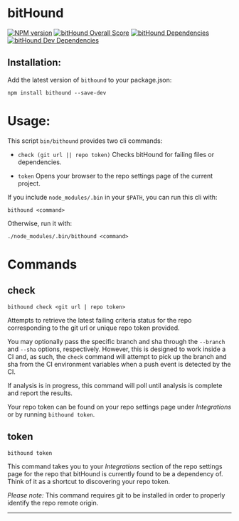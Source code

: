 # bitHound

[![NPM version][npm-image]][npm-url]
[![bitHound Overall Score](https://www.bithound.io/projects/badges/f907f2c0-bfbd-11e5-b2ad-73729a2991e3/score.svg)](https://www.bithound.io/github/bithound/cli.bithound.io)
[![bitHound Dependencies](https://www.bithound.io/projects/badges/f907f2c0-bfbd-11e5-b2ad-73729a2991e3/dependencies.svg)](https://www.bithound.io/github/bithound/cli.bithound.io/master/dependencies/npm)
[![bitHound Dev Dependencies](https://www.bithound.io/projects/badges/f907f2c0-bfbd-11e5-b2ad-73729a2991e3/devDependencies.svg)](https://www.bithound.io/github/bithound/cli.bithound.io/master/dependencies/npm)

## Installation:
Add the latest version of `bithound` to your package.json:

```
npm install bithound --save-dev
```

# Usage:
This script `bin/bithound` provides two cli commands:

  - `check (git url || repo token)` Checks bitHound for failing files or dependencies.
  
  - `token` Opens your browser to the repo settings page of the current project.
  
If you include `node_modules/.bin` in your `$PATH`, you can run this cli with:

```
bithound <command>
```

Otherwise, run it with: 

```
./node_modules/.bin/bithound <command>
```

# Commands

## check

```
bithound check <git url | repo token>
```

Attempts to retrieve the latest failing criteria status for the repo corresponding to the git url or unique repo token provided.

You may optionally pass the specific branch and sha through the `--branch` and `--sha` options, respectively. However, this is 
designed to work inside a CI and, as such, the `check` command will attempt to pick up the branch and sha from the CI environment variables
when a push event is detected by the CI.

If analysis is in progress, this command will poll until analysis is complete and report the results.

Your repo token can be found on your repo settings page under _Integrations_ or by running `bithound token`.

## token

```
bithound token
```

This command takes you to your _Integrations_ section of the repo settings page for the repo that bitHound is currently found to be
a dependency of. Think of it as a shortcut to discovering your repo token.

*Please note:* This command requires git to be installed in order to properly identify the repo remote origin.

---
[npm-url]: https://npmjs.org/package/bithound
[npm-image]: https://img.shields.io/npm/v/bithound.svg

